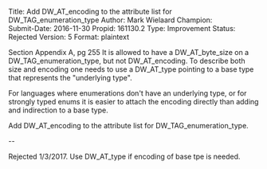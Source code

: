 Title:       Add DW_AT_encoding to the attribute list for DW_TAG_enumeration_type
Author:      Mark Wielaard
Champion:    
Submit-Date: 2016-11-30
Propid:      161130.2
Type:        Improvement
Status:      Rejected
Version:     5
Format:      plaintext

Section Appendix A, pg 255
It is allowed to have a DW_AT_byte_size on a DW_TAG_enumeration_type, 
but not DW_AT_encoding. To describe both size and encoding one needs to 
use a DW_AT_type pointing to a base type that represents the "underlying type".

For languages where enumerations don't have an underlying type, or for 
strongly typed enums it is easier to attach the encoding directly than 
adding and indirection to a base type.

Add DW_AT_encoding to the attribute list for DW_TAG_enumeration_type.

--

Rejected 1/3/2017.
Use DW_AT_type if encoding of base tpe is needed.
